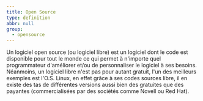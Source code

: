 ```yaml
---
title: Open Source
type: definition
abbr: null
group:
  - opensource
---
```

Un logiciel open source (ou logiciel libre) est un logiciel dont le code est disponible pour tout le monde ce qui permet à n'importe quel programmateur d'améliorer et/ou de personnaliser le logiciel à ses besoins. Néanmoins, un logiciel libre n'est pas pour autant gratuit, l'un des meilleurs exemples est l'O.S. Linux, en effet grâce à ses codes sources libre, il en existe des tas de différentes versions aussi bien des gratuites que des payantes (commercialisées par des sociétés comme Novell ou Red Hat).
